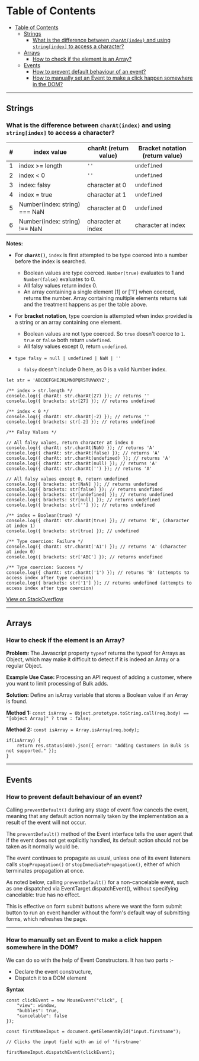 # Table of Contents

- [Table of Contents](#table-of-contents)
  - [Strings](#strings)
    - [What is the difference between `charAt(index)` and using `string[index]` to access a character?](#what-is-the-difference-between-charatindex-and-using-stringindex-to-access-a-character)
  - [Arrays](#arrays)
    - [How to check if the element is an Array?](#how-to-check-if-the-element-is-an-array)
  - [Events](#events)
    - [How to prevent default behaviour of an event?](#how-to-prevent-default-behaviour-of-an-event)
    - [How to manually set an Event to make a click happen somewhere in the DOM?](#how-to-manually-set-an-event-to-make-a-click-happen-somewhere-in-the-dom)

---

## Strings

### What is the difference between `charAt(index)` and using `string[index]` to access a character?

| #   | index value                   | charAt (return value) | Bracket notation (return value) |
| --- | ----------------------------- | --------------------- | ------------------------------- |
| 1   | index >= length               | `''`                  | `undefined`                     |
| 2   | index < 0                     | `''`                  | `undefined`                     |
| 3   | index: falsy                  | character at 0        | `undefined`                     |
| 4   | index = true                  | character at 1        | `undefined`                     |
| 5   | Number(index: string) === NaN | character at 0        | `undefined`                     |
| 6   | Number(index: string) !== NaN | character at index    | character at index              |

**Notes:**

- For **`charAt()`**, `index` is first attempted to be type coerced into a number before the index is searched.

  - Boolean values are type coerced. `Number(true)` evaluates to 1 and `Number(false)` evaluates to 0.
  - All falsy values return index 0.
  - An array containing a single element [1] or ['1'] when coerced, returns the number. Array containing multiple elements returns `NaN` and the treatment happens as per the table above.

- For **bracket notation**, type coercion is attempted when index provided is a string or an array containing one element.

  - Boolean values are not type coerced. So `true` doesn't coerce to `1`. `true` or `false` both return `undefined`.
  - All falsy values except 0, return `undefined`.

- `type falsy = null | undefined | NaN | ''`
  - `falsy` doesn't include 0 here, as 0 is a valid Number index.

```
let str = 'ABCDEFGHIJKLMNOPQRSTUVWXYZ';

/** index > str.length */
console.log({ charAt: str.charAt(27) }); // returns ''
console.log({ brackets: str[27] }); // returns undefined

/** index < 0 */
console.log({ charAt: str.charAt(-2) }); // returns ''
console.log({ brackets: str[-2] }); // returns undefined

/** Falsy Values */

// All falsy values, return character at index 0
console.log({ charAt: str.charAt(NaN) }); // returns 'A'
console.log({ charAt: str.charAt(false) }); // returns 'A'
console.log({ charAt: str.charAt(undefined) }); // returns 'A'
console.log({ charAt: str.charAt(null) }); // returns 'A'
console.log({ charAt: str.charAt('') }); // returns 'A'

// All falsy values except 0, return undefined
console.log({ brackets: str[NaN] }); // returns undefined
console.log({ brackets: str[false] }); // returns undefined
console.log({ brackets: str[undefined] }); // returns undefined
console.log({ brackets: str[null] }); // returns undefined
console.log({ brackets: str[''] }); // returns undefined

/** index = Boolean(true) */
console.log({ charAt: str.charAt(true) }); // returns 'B', (character at index 1)
console.log({ brackets: str[true] }); // undefined

/** Type coercion: Failure */
console.log({ charAt: str.charAt('A1') }); // returns 'A' (character at index 0)
console.log({ brackets: str['ABC'] }); // returns undefined

/** Type coercion: Success */
console.log({ charAt: str.charAt('1') }); // returns 'B' (attempts to access index after type coercion)
console.log({ brackets: str['1'] }); // returns undefined (attempts to access index after type coercion)
```

[View on StackOverflow](https://stackoverflow.com/a/73170435/6574719)

---

## Arrays

### How to check if the element is an Array?

**Problem:**
The Javascript property `typeof` returns the typeof for Arrays as Object, which may make it difficult to detect if it is indeed an Array or a regular Object.

**Example Use Case:**
Processing an API request of adding a customer, where you want to limit processing of Bulk adds.

**Solution:**
Define an isArray variable that stores a Boolean value if an Array is found.

**Method 1:**
`const isArray = Object.prototype.toString.call(req.body) == "[object Array]" ? true : false;`

**Method 2:**
`const isArray = Array.isArray(req.body);`

```
if(isArray) {
    return res.status(400).json({ error: "Adding Customers in Bulk is not supported." });
}
```

---

## Events

### How to prevent default behaviour of an event?

Calling `preventDefault()` during any stage of event flow cancels the event, meaning that any default action normally taken by the implementation as a result of the event will not occur.

The `preventDefault()` method of the Event interface tells the user agent that if the event does not get explicitly handled, its default action should not be taken as it normally would be.

The event continues to propagate as usual, unless one of its event listeners calls `stopPropagation()` or `stopImmediatePropagation()`, either of which terminates propagation at once.

As noted below, calling `preventDefault()` for a non-cancelable event, such as one dispatched via EventTarget.dispatchEvent(), without specifying cancelable: true has no effect.

This is effective on form submit buttons where we want the form submit button to run an event handler without the form's default way of submitting forms, which refreshes the page.

---

### How to manually set an Event to make a click happen somewhere in the DOM?

We can do so with the help of Event Constructors. It has two parts :-

- Declare the event constructure,
- Dispatch it to a DOM element

**Syntax**

```
const clickEvent = new MouseEvent("click", {
    "view": window,
    "bubbles": true,
    "cancelable": false
});

const firstNameInput = document.getElementById("input.firstname");

// Clicks the input field with an id of 'firstname'

firstNameInput.dispatchEvent(clickEvent);
```
